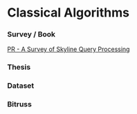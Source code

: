# Classical Algorithms

### Survey / Book

[PR - A Survey of Skyline Query Processing](https://arxiv.org/pdf/1704.01788)

### Thesis


### Dataset


### Bitruss

